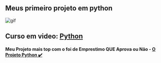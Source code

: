 ##  Meus primeiro projeto em python
<img aling="rinht" alt="gif" windht="200" src="https://dellentconsulting.com/wp-content/uploads/2020/02/sd.jpg">

## Curso em video: [Python](https://github.com/KevenRicardo/Projetos-Python)

#### Meu Projeto mais top com o <Elif> foi de Emprestimo QUE Aprova ou Não - [O Projeto Python ✔️](https://github.com/KevenRicardo/Projetos-Python/blob/dab061e9db14e8b59eb1adbdff68b7364cda4700/Porjeito-Emprestimos%20valido%20ou%20n%C3%A3o)

